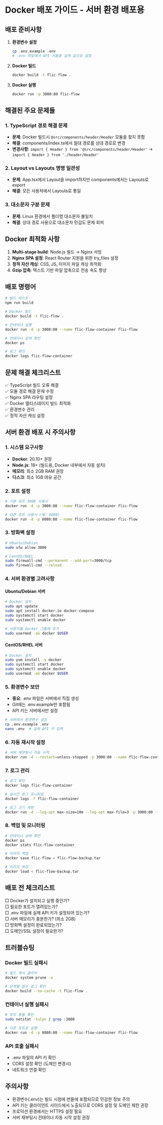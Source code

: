 # Docker 배포 가이드 - 서버 환경 배포용

## 배포 준비사항

1. **환경변수 설정**
   ```bash
   cp .env.example .env
   # .env 파일에서 API 키들을 실제 값으로 설정
   ```

2. **Docker 빌드**
   ```bash
   docker build -t flic-flow .
   ```

3. **Docker 실행**
   ```bash
   docker run -p 3000:80 flic-flow
   ```

## 해결된 주요 문제들

### 1. TypeScript 경로 해결 문제
- **문제**: Docker 빌드시 `@src/components/header/Header` 모듈을 찾지 못함
- **해결**: components/index.ts에서 절대 경로를 상대 경로로 변경
- **변경사항**: `import { Header } from '@src/components/header/Header'` → `import { Header } from './header/Header'`

### 2. Layout vs Layouts 명명 일관성
- **문제**: App.tsx에서 Layout을 import하지만 components에서는 Layouts로 export
- **해결**: 모든 사용처에서 Layouts로 통일

### 3. 대소문자 구분 문제
- **문제**: Linux 환경에서 폴더명 대소문자 불일치
- **해결**: 상대 경로 사용으로 대소문자 민감도 문제 회피

## Docker 최적화 사항

1. **Multi-stage build**: Node.js 빌드 → Nginx 서빙
2. **Nginx SPA 설정**: React Router 지원을 위한 try_files 설정
3. **정적 자산 캐싱**: CSS, JS, 이미지 파일 캐싱 최적화
4. **Gzip 압축**: 텍스트 기반 파일 압축으로 전송 속도 향상

## 배포 명령어

```bash
# 빌드 테스트
npm run build

# Docker 빌드
docker build -t flic-flow .

# 컨테이너 실행
docker run -d -p 3000:80 --name flic-flow-container flic-flow

# 컨테이너 상태 확인
docker ps

# 로그 확인
docker logs flic-flow-container
```

## 문제 해결 체크리스트

✅ TypeScript 빌드 오류 해결  
✅ 모듈 경로 해결 문제 수정  
✅ Nginx SPA 라우팅 설정  
✅ Docker 멀티스테이지 빌드 최적화  
✅ 환경변수 관리  
✅ 정적 자산 캐싱 설정  

## 서버 환경 배포 시 주의사항

### 1. 시스템 요구사항
- **Docker**: 20.10+ 권장
- **Node.js**: 18+ (빌드용, Docker 내부에서 자동 설치)
- **메모리**: 최소 2GB RAM 권장
- **디스크**: 최소 1GB 여유 공간

### 2. 포트 설정
```bash
# 기본 포트 3000 사용시
docker run -d -p 3000:80 --name flic-flow-container flic-flow

# 다른 포트 사용시 (예: 8080)
docker run -d -p 8080:80 --name flic-flow-container flic-flow
```

### 3. 방화벽 설정
```bash
# Ubuntu/Debian
sudo ufw allow 3000

# CentOS/RHEL
sudo firewall-cmd --permanent --add-port=3000/tcp
sudo firewall-cmd --reload
```

### 4. 서버 환경별 고려사항

#### Ubuntu/Debian 서버
```bash
# Docker 설치
sudo apt update
sudo apt install docker.io docker-compose
sudo systemctl start docker
sudo systemctl enable docker

# 사용자를 docker 그룹에 추가
sudo usermod -aG docker $USER
```

#### CentOS/RHEL 서버
```bash
# Docker 설치
sudo yum install -y docker
sudo systemctl start docker
sudo systemctl enable docker
sudo usermod -aG docker $USER
```

### 5. 환경변수 보안
- **중요**: .env 파일은 서버에서 직접 생성
- Git에는 .env.example만 포함됨
- API 키는 서버에서만 설정

```bash
# 서버에서 환경변수 설정
cp .env.example .env
nano .env  # 실제 API 키 입력
```

### 6. 자동 재시작 설정
```bash
# 서버 재부팅시 자동 시작
docker run -d --restart=unless-stopped -p 3000:80 --name flic-flow-container flic-flow
```

### 7. 로그 관리
```bash
# 로그 확인
docker logs flic-flow-container

# 실시간 로그 모니터링
docker logs -f flic-flow-container

# 로그 크기 제한
docker run -d --log-opt max-size=10m --log-opt max-file=3 -p 3000:80 --name flic-flow-container flic-flow
```

### 8. 백업 및 모니터링
```bash
# 컨테이너 상태 확인
docker ps
docker stats flic-flow-container

# 이미지 백업
docker save flic-flow > flic-flow-backup.tar

# 이미지 복원
docker load < flic-flow-backup.tar
```

## 배포 전 체크리스트

□ Docker가 설치되고 실행 중인가?  
□ 필요한 포트가 열려있는가?  
□ .env 파일에 실제 API 키가 설정되어 있는가?  
□ 서버 메모리가 충분한가? (최소 2GB)  
□ 방화벽 설정이 완료되었는가?  
□ 도메인/SSL 설정이 필요한가?  

## 트러블슈팅

### Docker 빌드 실패시
```bash
# 빌드 캐시 클리어
docker system prune -a

# 단계별 빌드 로그 확인
docker build --no-cache -t flic-flow .
```

### 컨테이너 실행 실패시
```bash
# 포트 충돌 확인
sudo netstat -tulpn | grep :3000

# 다른 포트로 실행
docker run -d -p 8080:80 --name flic-flow-container flic-flow
```

### API 호출 실패시
- .env 파일의 API 키 확인
- CORS 설정 확인 (도메인 변경시)
- 네트워크 연결 확인

## 주의사항

- 환경변수(.env)는 빌드 시점에 번들에 포함되므로 민감한 정보 주의
- API 키는 클라이언트 사이드에서 노출되므로 CORS 설정 및 도메인 제한 권장
- 프로덕션 환경에서는 HTTPS 설정 필요
- 서버 재부팅시 컨테이너 자동 시작 설정 권장